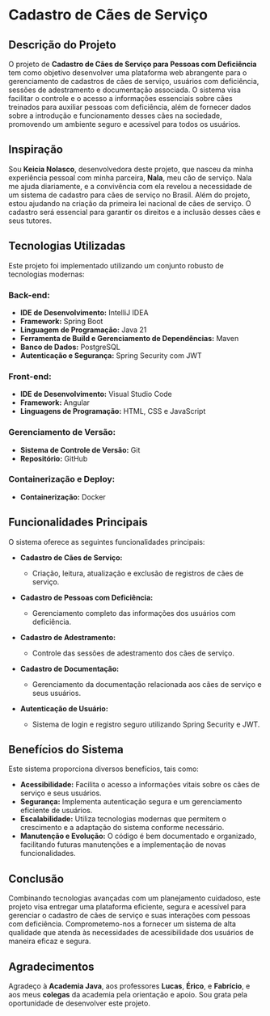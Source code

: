 # Cadastro de Cães de Serviço

## Descrição do Projeto

O projeto de **Cadastro de Cães de Serviço para Pessoas com Deficiência** tem como objetivo desenvolver uma plataforma web abrangente para o gerenciamento de cadastros de cães de serviço, usuários com deficiência, sessões de adestramento e documentação associada. O sistema visa facilitar o controle e o acesso a informações essenciais sobre cães treinados para auxiliar pessoas com deficiência, além de fornecer dados sobre a introdução e funcionamento desses cães na sociedade, promovendo um ambiente seguro e acessível para todos os usuários.

## Inspiração

Sou **Keicia Nolasco**, desenvolvedora deste projeto, que nasceu da minha experiência pessoal com minha parceira, **Nala**, meu cão de serviço.
Nala me ajuda diariamente, e a convivência com ela revelou a necessidade de um sistema de cadastro para cães de serviço no Brasil.
Além do projeto, estou ajudando na criação da primeira lei nacional de cães de serviço. O cadastro será essencial para garantir os direitos e a inclusão desses cães e seus tutores.

## Tecnologias Utilizadas

Este projeto foi implementado utilizando um conjunto robusto de tecnologias modernas:

### Back-end:
- **IDE de Desenvolvimento:** IntelliJ IDEA
- **Framework:** Spring Boot
- **Linguagem de Programação:** Java 21
- **Ferramenta de Build e Gerenciamento de Dependências:** Maven
- **Banco de Dados:** PostgreSQL
- **Autenticação e Segurança:** Spring Security com JWT

### Front-end:
- **IDE de Desenvolvimento:** Visual Studio Code
- **Framework:** Angular
- **Linguagens de Programação:** HTML, CSS e JavaScript

### Gerenciamento de Versão:
- **Sistema de Controle de Versão:** Git
- **Repositório:** GitHub

### Containerização e Deploy:
- **Containerização:** Docker

## Funcionalidades Principais

O sistema oferece as seguintes funcionalidades principais:

- **Cadastro de Cães de Serviço:**
  - Criação, leitura, atualização e exclusão de registros de cães de serviço.
  
- **Cadastro de Pessoas com Deficiência:**
  - Gerenciamento completo das informações dos usuários com deficiência.
  
- **Cadastro de Adestramento:**
  - Controle das sessões de adestramento dos cães de serviço.
  
- **Cadastro de Documentação:**
  - Gerenciamento da documentação relacionada aos cães de serviço e seus usuários.
  
- **Autenticação de Usuário:**
  - Sistema de login e registro seguro utilizando Spring Security e JWT.

## Benefícios do Sistema

Este sistema proporciona diversos benefícios, tais como:

- **Acessibilidade:** Facilita o acesso a informações vitais sobre os cães de serviço e seus usuários.
- **Segurança:** Implementa autenticação segura e um gerenciamento eficiente de usuários.
- **Escalabilidade:** Utiliza tecnologias modernas que permitem o crescimento e a adaptação do sistema conforme necessário.
- **Manutenção e Evolução:** O código é bem documentado e organizado, facilitando futuras manutenções e a implementação de novas funcionalidades.

## Conclusão

Combinando tecnologias avançadas com um planejamento cuidadoso, este projeto visa entregar uma plataforma eficiente, segura e acessível para gerenciar o cadastro de cães de serviço e suas interações com pessoas com deficiência. Comprometemo-nos a fornecer um sistema de alta qualidade que atenda às necessidades de acessibilidade dos usuários de maneira eficaz e segura.

## Agradecimentos

Agradeço à **Academia Java**, aos professores **Lucas**, **Érico**, e **Fabrício**, e aos meus **colegas** da academia pela orientação e apoio. Sou grata pela oportunidade de desenvolver este projeto.
